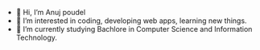 - 👋 Hi, I’m Anuj poudel
- 👀 I’m interested in coding, developing web apps, learning new things.
- 🌱 I’m currently studying Bachlore in Computer Science and Information Technology.

<!---
Anuj-poudel54/Anuj-poudel54 is a ✨ special ✨ repository because its `README.md` (this file) appears on your GitHub profile.
You can click the Preview link to take a look at your changes.
--->
